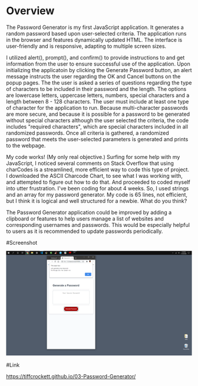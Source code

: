 # Overview 

The Password Generator is my first JavaScript application.  It generates a random password based upon user-selected criteria.  The application runs in the browser and features dynamically updated HTML.  The interface is user-friendly and is responsive, adapting to multiple screen sizes.

I utilized alert(), prompt(), and confirm() to provide instructions to and get information from the user to ensure successful use of the application.  Upon initializing the applicatoin by clicking the Generate Password button, an alert message instructs the user regarding the OK and Cancel buttons on the popup pages.  The the user is asked a series of questions regarding the type of characters to be included in their password and the length.  The options are lowercase letters, uppercase letters, numbers, special characters and a length between 8 - 128 characters.  The user must include at least one type of character for the application to run.  Because multi-character passwords are more secure, and because it is possible for a password to be generated without special characters although the user selected the criteria, the code includes "required characters", which are special characters included in all randomized passwords. Once all criteria is gathered, a randomized password that meets the user-selected parameters is generated and prints to the webpage. 

My code works! (My only real objective.) Surfing for some help with my JavaScript, I noticed several comments on Stack Overflow that using charCodes is a streamlined, more efficient way to code this type of project. I downloaded the ASCII Charcode Chart, to see what I was working with, and attempted to figure out how to do that. And proceeded to  coded myself into utter frustration. I've been coding for about 4 weeks. So, I used strings and an array for my password generator. My code is 65 lines, not efficient, but I think it is logical and well structured for a newbie. What do you think?

The Password Generator application could be improved by adding a clipboard or features to help users manage a list of websites and corresponding usernames and passwords.  This would be especially helpful to users as it is recommended to update passwords periodically. 

#Screenshot 

![images](https://github.com/tiffcrockett/03-Password-Generator/blob/main/assets/images/PswdGenScrn.png)




#Link 

https://tiffcrockett.github.io/03-Password-Generator/
